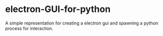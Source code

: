 # electron-GUI-for-python
A simple representation for  creating a electron gui and spawning a python process for interaction.
